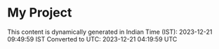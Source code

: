 # My Project

This content is dynamically generated in Indian Time (IST): 2023-12-21 09:49:59 IST
Converted to UTC: 2023-12-21 04:19:59 UTC
